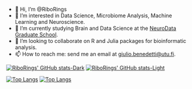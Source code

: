 - 👋 Hi, I’m @RiboRings
- 👀 I’m interested in Data Science, Microbiome Analysis, Machine Learning and Neuroscience.
- 🌱 I’m currently studying Brain and Data Science at the [NeuroData Graduate School](https://www.neurodata-master.org/programme).
- 💞️ I’m looking to collaborate on R and Julia packages for bioinformatic analysis.
- 📫 How to reach me: send me an email at giulio.benedetti@utu.fi.

[![RiboRings' GitHub stats-Dark](https://github-readme-stats-tan-nine-22.vercel.app/api?username=RiboRings&show_icons=true&theme=dark#gh-dark-mode-only)](https://github.com/anuraghazra/github-readme-stats#gh-dark-mode-only)
[![RiboRings' GitHub stats-Light](https://github-readme-stats-tan-nine-22.vercel.app/api?username=RiboRings&show_icons=true&theme=default#gh-light-mode-only)](https://github.com/anuraghazra/github-readme-stats#gh-light-mode-only)

[![Top Langs](https://github-readme-stats-tan-nine-22.vercel.app/api/top-langs/?username=RiboRings&layout=donut&hide=html,jupyter%20notebook&theme=dark#gh-dark-mode-only)](https://github.com/anuraghazra/github-readme-stats#gh-dark-mode-only)
[![Top Langs](https://github-readme-stats-tan-nine-22.vercel.app/api/top-langs/?username=RiboRings&layout=donut&hide=html,jupyter%20notebook&theme=default#gh-light-mode-only)](https://github.com/anuraghazra/github-readme-stats#gh-light-mode-only)

<!---
RiboRings/RiboRings is a ✨ special ✨ repository because its `README.md` (this file) appears on your GitHub profile.
You can click the Preview link to take a look at your changes.
--->

